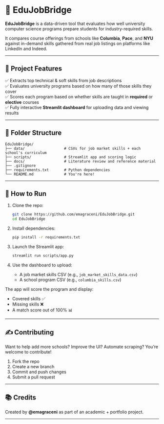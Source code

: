 
# 🧠 EduJobBridge

**EduJobBridge** is a data-driven tool that evaluates how well university computer science programs prepare students for industry-required skills.

It compares course offerings from schools like **Columbia**, **Pace**, and **NYU** against in-demand skills gathered from real job listings on platforms like LinkedIn and Indeed.

---

## 🧩 Project Features

✅ Extracts top technical & soft skills from job descriptions  
✅ Evaluates university programs based on how many of those skills they cover  
✅ Scores each program based on whether skills are taught in **required** or **elective** courses  
✅ Fully interactive **Streamlit dashboard** for uploading data and viewing results

---

## 📂 Folder Structure

```
EduJobBridge/
├── data/                  # CSVs for job market skills + each school's curriculum
├── scripts/               # Streamlit app and scoring logic
├── docs/                  # Literature review and reference material
├── .gitignore
├── requirements.txt       # Python dependencies
└── README.md              # You're here!
```

---

## 🚀 How to Run

1. Clone the repo:
   ```bash
   git clone https://github.com/emagraceni/EduJobBridge.git
   cd EduJobBridge
   ```

2. Install dependencies:
   ```bash
   pip install -r requirements.txt
   ```

3. Launch the Streamlit app:
   ```bash
   streamlit run scripts/app.py
   ```

4. Use the dashboard to upload:
   - A job market skills CSV (e.g., `job_market_skills_data.csv`)
   - A school program CSV (e.g., `columbia_skills.csv`)

The app will score the program and display:
- Covered skills ✅  
- Missing skills ❌  
- A match score out of 100% 📊

---

## ✍️ Contributing

Want to help add more schools? Improve the UI? Automate scraping? You’re welcome to contribute!

1. Fork the repo
2. Create a new branch
3. Commit and push changes
4. Submit a pull request

---

## 📚 Credits

Created by **@emagraceni** as part of an academic + portfolio project.  

---

